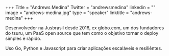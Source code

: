 +++
Title = "Andrews Medina"
Twitter = "andrewsmedina"
linkedin = "" 
image = "andrews-medina.jpg"
type = "speaker"
linktitle = "andrews-medina"
+++

Desenvolvedor na Jusbrasil desde 2016, ex globo.com, um dos fundadores do tsuru, um PaaS open source que tem como o objetivo tornar o deploy simples e rápido.

Uso Go, Python e Javascript para criar aplicações escaláveis e resiliêntes.
